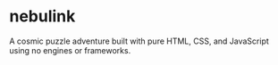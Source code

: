 # nebulink
A cosmic puzzle adventure built with pure HTML, CSS, and JavaScript using no engines or frameworks.
